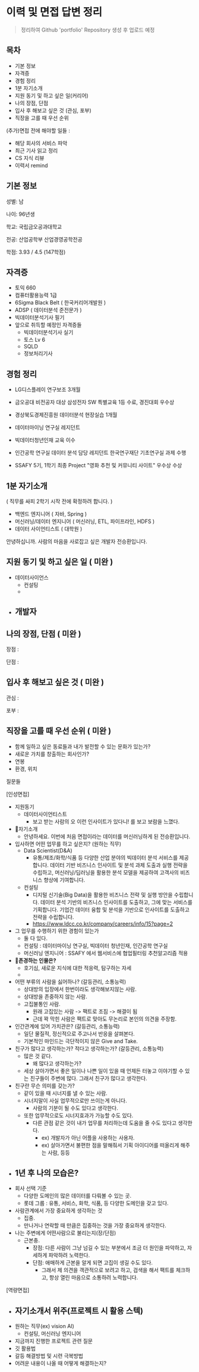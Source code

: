 



# 이력 및 면접 답변 정리

> 정리하여 Github 'portfolio' Repository 생성 후 업로드 예정

## 목차

- 기본 정보
- 자격증
- 경험 정리
- 1분 자기소개
- 지원 동기 및 하고 싶은 일(커리어)
- 나의 장점, 단점
- 입사 후 해보고 싶은 것 (관심, 포부)
- 직장을 고를 때 우선 순위



(추가)면접 전에 해야할 일들 : 

- 해당 회사의 서비스 파악
- 최근 기사 읽고 정리
- CS 지식 리뷰
- 이력서 remind



## 기본 정보

성별: 남

나이: 96년생

학교: 국립금오공과대학교

전공: 산업공학부 산업경영공학전공

학점: 3.93 / 4.5 (147학점)



## 자격증

- 토익 660
- 컴퓨터활용능력 1급
- 6Sigma Black Belt ( 한국커리어개발원 )
- ADSP ( 데이터분석 준전문가 )
- 빅데이터분석기사 필기
- 앞으로 취득할 예정인 자격증들 
  - 빅데이터분석기사 실기
  - 토스 Lv 6
  - SQLD
  - 정보처리기사



## 경험 정리

- LG디스플레이 연구보조 3개월

- 금오공대 비전공자 대상 삼성전자 SW 특별교육 1등 수료, 경진대회 우수상

- 경상북도경제진흥원 데이터분석 현장실습 1개월

- 데이터마이닝 연구실 레지던트

- 빅데이터청년인재 교육 이수

- 인간공학 연구실 데이터 분석 담당 레지던트 한국연구재단 기초연구실 과제 수행

- SSAFY 5기, 1학기 최종 Project "영화 추천 및 커뮤니티 사이트" 우수상 수상

  



## 1분 자기소개 

( 직무를 싸피 2학기 시작 전에 확정하려 합니다. )

- 백엔드 엔지니어 ( 자바, Spring )
- 머신러닝/데이터 엔지니어 ( 머신러닝, ETL, 파이프라인, HDFS )
- 데이터 사이언티스트 ( 대학원 )



안녕하십니까. 사람의 마음을 사로잡고 싶은 개발자 전승환입니다.





## 지원 동기 및 하고 싶은 일 ( 미완 )

- 데이터사이언스
  - 컨설팅
  - 
- 개발자
  - 





## 나의 장점, 단점 ( 미완 )

장점 :



단점 : 



## 입사 후 해보고 싶은 것 ( 미완 )

관심 :



포부 :



## 직장을 고를 때 우선 순위 ( 미완 )

- 함께 일하고 싶은 동료들과 내가 발전할 수 있는 문화가 있는가?
- 새로운 가치를 창출하는 회사인가?
- 연봉
- 환경, 위치





질문들

[인성면접]

- 지원동기
  - 데이터사이언티스트
    - 보고 받는 사람의 오 이런 인사이트가 있다니! 를 보고 보람을 느꼈다.
- :carrot:자기소개
  - 안녕하세요. 이번에 처음 면접이라는 데이터를 머신러닝하게 된 전승환입니다.
- 입사하면 어떤 업무를 하고 싶은지? (원하는 직무)
  - Data Scientist(D&A)
    - 유통/제조/화학/식품 등 다양한 산업 분야의 빅데이터 분석 서비스를 제공합니다. 데이터 기반 비즈니스 인사이트 및 분석 과제 도출과 실행 전략을 수립하고, 머신러닝/딥러닝을 활용한 분석 모델을 제공하여 고객사의 비즈니스 향상에 기여합니다.
  - 컨설팅
    - 디지털 신기술(Big Data)을 활용한 비즈니스 전략 및 실행 방안을 수립합니다. 데이터 분석 기반의 비즈니스 인사이트를 도출하고, 그에 맞는 서비스를 기획합니다. 기업간 데이터 융합 및 분석을 기반으로 인사이트를 도출하고 전략을 수립합니다.
    - https://www.ldcc.co.kr/company/careers/info/15?page=2
- 그 업무를 수행하기 위한 경험이 있는가
  - 둘 다 있다.
  - 컨설팅 : 데이터마이닝 연구실, 빅데이터 청년인재, 인간공학 연구실
  - 머신러닝 엔지니어 : SSAFY 에서 웹서비스에 협업필터링 추천알고리즘 적용
- :carrot:**존경하는 인물은?**
  - 호기심, 새로운 지식에 대한 적응력, 탐구하는 자세
  - 
- 어떤 부류의 사람을 싫어하나? (갈등관리, 소통능력)
  - 상대방의 입장에서 한번이라도 생각해보지않는 사람.
  - 상대방을 존중하지 않는 사람.
  - 고집불통인 사람.
    - 원래 고집있는 사람 -> 팩트로 조짐 -> 해결이 됨
    - 근데 꽉 막힌 사람은 팩트로 맞아도 무논리로 본인의 의견을 주장함.
- 인간관계에 있어 가치관은? (갈등관리, 소통능력)
  - 일단 물질적, 정신적으로 주고나서 반응을 살펴본다.
  - 기본적인 마인드는 극단적이지 않은 Give and Take.
- 친구가 많다고 생각하는가? 적다고 생각하는가? (갈등관리, 소통능력)
  - 많은 것 같다.
    - 왜 많다고 생각하는가?
  - 세상 살아가면서 좋은 일이나 나쁜 일이 있을 때 언제든 터놓고 이야기할 수 있는 친구들이 주변에 많다. 그래서 친구가 많다고 생각한다.
- 친구란 무슨 의미를 갖는가?
  - 같이 있을 때 시너지를 낼 수 있는 사람.
  - 시너지말이 사실 업무적으로만 쓰이는게 아니다.
    - 사람의 기분이 될 수도 있다고 생각한다.
  - 또한 업무적으로도 시너지효과가 가능할 수도 있다.
    - 다른 관점 같은 것이 내가 업무를 처리하는데 도움을 줄 수도 있다고 생각한다.
      - ex) 개발자가 아닌 어플을 사용하는 사용자.
      - ex) 살아가면서 불편한 점을 말해줘서 기획 아이디어를 떠올리게 해주는 사람, 등등
- 1년 후 나의 모습은?
  - 
- 회사 선택 기준
  - 다양한 도메인의 많은 데이터를 다뤄볼 수 있는 곳.
  - 롯데 그룹 : 유통, 서비스, 화학, 식품, 등 다양한 도메인을 갖고 있다.
- 사람관계에서 가장 중요하게 생각하는 것
  - 집중.
  - 만나거나 연락할 때 만큼은 집중하는 것을 가장 중요하게 생각한다.
- 나는 주변에게 어떤사람으로 불리는지(장/단점)
  - 근본충.
    - 장점: 다른 사람이 그냥 넘길 수 있는 부분에서 조금 더 원인을 파악하고, 자세하게 파악하려 노력한다.
    - 단점: 애매하게 근본을 알게 되면 고집이 생길 수도 있다.
      - 그래서 제 의견을 객관적으로 보려고 하고, 검색을 해서 팩트를 체크하고, 항상 열린 마음으로 소통하려 노력합니다.



 [역량면접]
- 자기소개서 위주(프로젝트 시 활용 스텍)
  - 
- 원하는 직무(ex) vision AI)
  - 컨설팅, 머신러닝 엔지니어
- 지금까지 진행한 프로젝트 관련 질문
- 깃 활용법
- 갈등 해결방법 및 시련 극복방법
- 어려운 내용이 나올 때 어떻게 해결하는지?
